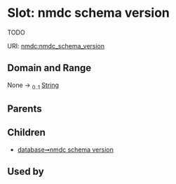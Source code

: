 
# Slot: nmdc schema version


TODO

URI: [nmdc:nmdc_schema_version](https://microbiomedata/meta/nmdc_schema_version)


## Domain and Range

None &#8594;  <sub>0..1</sub> [String](types/String.md)

## Parents


## Children

 *  [database➞nmdc schema version](database_nmdc_schema_version.md)

## Used by

